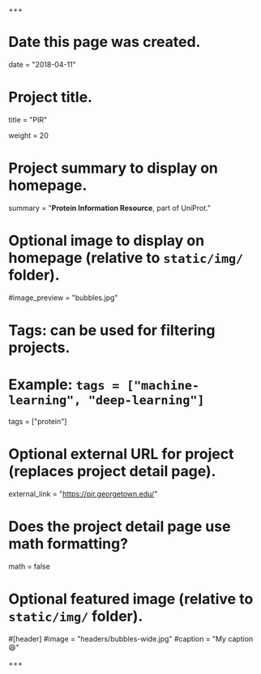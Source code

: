 +++
# Date this page was created.
date = "2018-04-11"

# Project title.
title = "PIR"

weight = 20
# Project summary to display on homepage.
summary = "**Protein Information Resource**, part of UniProt."

# Optional image to display on homepage (relative to `static/img/` folder).
#image_preview = "bubbles.jpg"

# Tags: can be used for filtering projects.
# Example: `tags = ["machine-learning", "deep-learning"]`
tags = ["protein"]

# Optional external URL for project (replaces project detail page).
external_link = "https://pir.georgetown.edu/"

# Does the project detail page use math formatting?
math = false

# Optional featured image (relative to `static/img/` folder).
#[header]
#image = "headers/bubbles-wide.jpg"
#caption = "My caption :smile:"


+++
